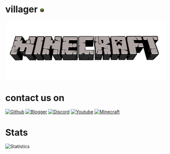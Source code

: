 # villager <img src="e53b7448d653e93d37bbaeda27779868.gif" width="15" height="15">
<img src="20160106221916!Minecraft_logo.png">

# contact us on
[![Github](https://img.shields.io/badge/GitHub-100000?style=for-the-badge&logo=github&logoColor=white
)](https://github.com/ItzClubbyKunz) [![Blogger](https://img.shields.io/badge/Blogger-FF5722?style=for-the-badge&logo=blogger&logoColor=white
)](https://bit.ly/ClubMinecraft) [![Discord](https://img.shields.io/badge/Discord-7289D9?style=for-the-badge&logo=discord&logoColor=white
)](https://discord.com/invite/v58xB2unpE) [![Youtube](https://img.shields.io/badge/Youtube-FF0000?style=for-the-badge&logo=youtube&logoColor=white
)](https://youtube.com/c/AbigailNSyalom) [![Minecraft](https://img.shields.io/badge/Xbox-55c94b?style=for-the-badge&logo=xbox&logoColor=white
)](https://account.xbox.com/en-us/Profile?xr=mebarnav&rtc=1&refresh=1)

# Stats
![Statistics](https://github-readme-stats.vercel.app//api?username=ItzClubbyKunz&show_icons=true&count_private=true&hide_title=true&bg_color=100,0e1e45,000000&title_color=6c8fd9&text_color=68f5fc)
